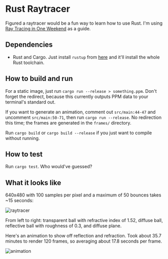 # Rust Raytracer

Figured a raytracer would be a fun way to learn how to use Rust.
I'm using [Ray Tracing in One Weekend](https://raytracing.github.io/books/RayTracingInOneWeekend.html) as a guide.

## Dependencies
* Rust and Cargo. Just install `rustup` from [here](https://www.rust-lang.org/tools/install) and it'll install the whole Rust toolchain.

## How to build and run
For a static image, just run `cargo run --release > something.ppm`.
Don't forget the redirect, because this currently outputs PPM data to your terminal's standard out.

If you want to generate an animation, comment out `src/main:44-47` and uncomment `src/main:50-71`, then run `cargo run --release`.
No redirection this time; the frames are generated in the `frames/` directory.

Run `cargo build` or `cargo build --release` if you just want to compile without running.

## How to test
Run `cargo test`.
Who would've guessed?

## What it looks like

640x480 with 100 samples per pixel and a maximum of 50 bounces takes ~15 seconds:

![raytracer](https://user-images.githubusercontent.com/30734384/94374576-46c3b180-00db-11eb-8ac8-6561cb1f42fe.png)

From left to right: transparent ball with refractive index of 1.52, diffuse ball, reflective ball with roughness of 0.3, and diffuse plane.

Here's an animation to show off reflection and refraction. Took about 35.7 minutes to render 120 frames, so averaging about 17.8 seconds per frame.

![animation](https://user-images.githubusercontent.com/30734384/94374578-47f4de80-00db-11eb-9119-79268db7baa7.gif)
